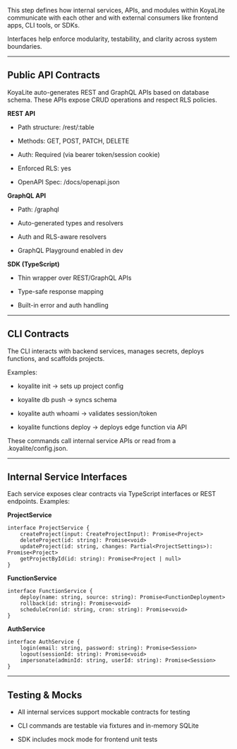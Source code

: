 This step defines how internal services, APIs, and modules within KoyaLite communicate with each other and with external consumers like frontend apps, CLI tools, or SDKs.

Interfaces help enforce modularity, testability, and clarity across system boundaries.

---

## Public API Contracts

KoyaLite auto-generates REST and GraphQL APIs based on database schema. These APIs expose CRUD operations and respect RLS policies.

**REST API**

- Path structure: /rest/:table

- Methods: GET, POST, PATCH, DELETE

- Auth: Required (via bearer token/session cookie)

- Enforced RLS: yes

- OpenAPI Spec: /docs/openapi.json

**GraphQL API**

- Path: /graphql

- Auto-generated types and resolvers

- Auth and RLS-aware resolvers

- GraphQL Playground enabled in dev

**SDK (TypeScript)**

- Thin wrapper over REST/GraphQL APIs

- Type-safe response mapping

- Built-in error and auth handling

---

## CLI Contracts

The CLI interacts with backend services, manages secrets, deploys functions, and scaffolds projects.

Examples:

- koyalite init → sets up project config

- koyalite db push → syncs schema

- koyalite auth whoami → validates session/token

- koyalite functions deploy → deploys edge function via API

These commands call internal service APIs or read from a .koyalite/config.json.

---

## Internal Service Interfaces

Each service exposes clear contracts via TypeScript interfaces or REST endpoints. Examples:

**ProjectService**

    interface ProjectService {
        createProject(input: CreateProjectInput): Promise<Project>
        deleteProject(id: string): Promise<void>
        updateProject(id: string, changes: Partial<ProjectSettings>): Promise<Project>
        getProjectById(id: string): Promise<Project | null>
    }

**FunctionService**

    interface FunctionService {
        deploy(name: string, source: string): Promise<FunctionDeployment>
        rollback(id: string): Promise<void>
        scheduleCron(id: string, cron: string): Promise<void>
    }

**AuthService**

    
    interface AuthService {
        login(email: string, password: string): Promise<Session>
        logout(sessionId: string): Promise<void>
        impersonate(adminId: string, userId: string): Promise<Session>
    }
    

---

## Testing & Mocks

- All internal services support mockable contracts for testing

- CLI commands are testable via fixtures and in-memory SQLite

- SDK includes mock mode for frontend unit tests
